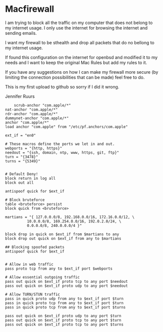 # Macfirewall

I am trying to block all the traffic on my computer that does not belong to my internet usage.
I only use the internet for browsing the internet and sending emails.

I want my firewall to be sthealth and drop all packets that do no bellong to my internet usage.

If found this configuration on the internet for openbsd and modified it to my needs and I want to keep the original Mac Rules but add my rules to it.

If you have any suggestions on how I can make my firewall more secure (by limiting the connection possibilities that can be made) feel free to do.

This is my first upload to github so sorry if I did it wrong.

Jennifer Ruurs

```
    scrub-anchor "com.apple/*"
nat-anchor "com.apple/*"
rdr-anchor "com.apple/*"
dummynet-anchor "com.apple/*"
anchor "com.apple/*"
load anchor "com.apple" from "/etc/pf.anchors/com.apple"

ext_if = "en0"

# These macros define the ports we let in and out.
webports = "{http, https}"
needout = "{ssh, domain, ntp, www, https, git, ftp}"
turn = "{3478}"
turns = "{5349}"


# Default Deny!
block return in log all
block out all

antispoof quick for $ext_if

# Block bruteforce
table <bruteforce> persist
block quick from <bruteforce>

martians = "{ 127.0.0.0/8, 192.168.0.0/16, 172.16.0.0/12, \
          10.0.0.0/8, 169.254.0.0/16, 192.0.2.0/24, \
          0.0.0.0/8, 240.0.0.0/4 }"

block drop in quick on $ext_if from $martians to any
block drop out quick on $ext_if from any to $martians

## Blocking spoofed packets
antispoof quick for $ext_if


# Allow in web traffic
pass proto tcp from any to $ext_if port $webports

# Allow essential outgoing traffic
pass out quick on $ext_if proto tcp to any port $needout
pass out quick on $ext_if proto udp to any port $needout

# Allow TURN/STUN traffic
pass in quick proto udp from any to $ext_if port $turn
pass in quick proto tcp from any to $ext_if port $turn
pass in quick proto tcp from any to $ext_if port $turns

pass out quick on $ext_if proto udp to any port $turn
pass out quick on $ext_if proto tcp to any port $turn
pass out quick on $ext_if proto tcp to any port $turns
```
